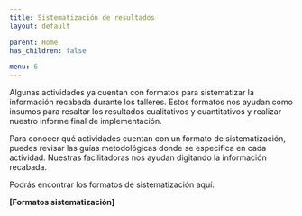 ```yaml
---
title: Sistematización de resultados
layout: default

parent: Home
has_children: false

menu: 6
---
```

Algunas actividades ya cuentan con formatos para sistematizar la información recabada durante los talleres. Estos formatos nos ayudan como insumos para resaltar los resultados cualitativos y cuantitativos y realizar nuestro informe final de implementación.

Para conocer qué actividades cuentan con un formato de sistematización, puedes revisar las guías metodológicas donde se especifica en cada actividad. Nuestras facilitadoras nos ayudan digitando la información recabada.

Podrás encontrar los formatos de sistematización aquí:

**\[Formatos sistematización\]**
